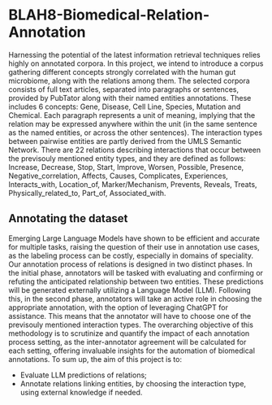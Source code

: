 # BLAH8-Biomedical-Relation-Annotation
Harnessing the potential of the latest information retrieval techniques relies highly on annotated corpora. In this project, we intend to introduce a corpus gathering different concepts strongly correlated with the human gut microbiome, along with the relations among them. The selected corpora consists of full text articles, separated into paragraphs or sentences, provided by PubTator along with their named entities annotations. These includes 6 concepts: Gene, Disease, Cell Line, Species, Mutation and Chemical. Each paragraph represents a unit of meaning, implying that the relation may be expressed anywhere within the unit (in the same sentence as the named entities, or across the other sentences). The interaction types between pairwise entities are partly derived from the UMLS Semantic Network. There are 22 relations describing interactions that occur between the previsouly mentioned entity types, and they are defined as follows: Increase, Decrease, Stop, Start, Improve, Worsen, Possible, Presence, Negative_correlation, Affects, Causes, Complicates, Experiences, Interacts_with, Location_of, Marker/Mechanism, Prevents, Reveals, Treats, Physically_related_to, Part_of, Associated_with.


## Annotating the dataset
Emerging Large Language Models have shown to be efficient and accurate for multiple tasks, raising the question of their use in annotation use cases, as the labeling process can be costly, especially in domains of speciality. Our annotation process of relations is designed in two distinct phases. In the initial phase, annotators will be tasked with evaluating and confirming or refuting the anticipated relationship between two entities. These predictions will be generated externally utilizing a Language Model (LLM). Following this, in the second phase, annotators will take an active role in choosing the appropriate annotation, with the option of leveraging ChatGPT for assistance. This means that the annotator will have to choose one of the previsouly mentioned interaction types. The overarching objective of this methodology is to scrutinize and quantify the impact of each annotation process setting, as the inter-annotator agreement will be calculated for each setting, offering invaluable insights for the automation of biomedical annotations.
To sum up, the aim of this project is to:
* Evaluate LLM predictions of relations;
* Annotate relations linking entities, by choosing the interaction type, using external knowledge if needed. 


